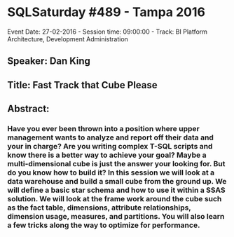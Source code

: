 # SQLSaturday #489 - Tampa 2016
Event Date: 27-02-2016 - Session time: 09:00:00 - Track: BI Platform Architecture, Development  Administration
## Speaker: Dan King
## Title: Fast Track that Cube Please
## Abstract:
### Have you ever been thrown into a position where upper management wants to analyze and report off their data and your in charge? Are you writing complex T-SQL scripts and know there is a better way to achieve your goal? Maybe a multi-dimensional cube is just the answer your looking for. But do you know how to build it? In this session we will look at a data warehouse and build a small cube from the ground up. We will define a basic star schema and how to use it within a SSAS solution. We will look at the frame work around the cube such as the fact table, dimensions, attribute relationships, dimension usage, measures, and partitions. You will also learn a few tricks along the way to optimize for performance. 
